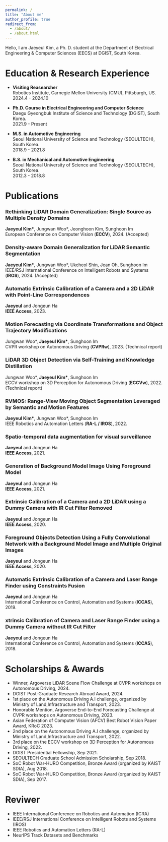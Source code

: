```yaml
---
permalink: /
title: "About me"
author_profile: true
redirect_from: 
  - /about/
  - /about.html
---
```


Hello, I am Jaeyeul Kim, a Ph. D. student at the Department of Electrical Engineering & Computer Sciences (EECS) at DGIST, South Korea.


Education & Research Experience
======
- **Visiting Reasearcher**<br>
Robotics Institute, Carnegie Mellon University (CMU), Pittsburgh, US.<br>
2024.4 - 2024.10

- **Ph.D. Course in Electrical Engineering and Computer Science**<br>
Daegu Gyeongbuk Institute of Science and Technology (DGIST), South Korea.<br>
2021.9 - Present

- **M.S. in Automotive Engineering**<br>
Seoul National University of Science and Technology (SEOULTECH), South Korea.<br>
2018.9 - 2021.8

- **B.S. in Mechanical and Automotive Engineering**<br>
Seoul National University of Science and Technology (SEOULTECH), South Korea.<br>
2012.3 - 2018.8


Publications
======
### Rethinking LiDAR Domain Generalization: Single Source as Multiple Density Domains
**Jaeyeul Kim\***, Jungwan Woo\*, Jeonghoon Kim, Sunghoon Im<br>
European Conference on Computer Vision (**ECCV**), 2024. (Accepted)

### Density-aware Domain Generalization for LiDAR Semantic Segmentation
**Jaeyeul Kim\***, Jungwan Woo\*, Ukcheol Shin, Jean Oh, Sunghoon Im<br>
IEEE/RSJ International Conference on Intelligent Robots and Systems (**IROS**), 2024. (Accepted)

### Automatic Extrinsic Calibration of a Camera and a 2D LiDAR with Point-Line Correspondences
**Jaeyeul** and Jongeun Ha<br>
**IEEE Access**, 2023.

### Motion Forecasting via Coordinate Transformations and Object Trajectory Modifications
Jungwan Woo\*, **Jaeyeul Kim\***, Sunghoon Im<br>
CVPR workshop on Autonomous Driving (**CVPRw**), 2023. (Technical report)

### LiDAR 3D Object Detection via Self-Training and Knowledge Distillation
Jungwan Woo\*, **Jaeyeul Kim\***, Sunghoon Im<br>
ECCV workshop on 3D Perception for Autonomous Driving (**ECCVw**), 2022. (Technical report)

### RVMOS: Range-View Moving Object Segmentation Leveraged by Semantic and Motion Features
**Jaeyeul Kim\***, Jungwan Woo\*, Sunghoon Im<br>
 IEEE Robotics and Automation Letters (**RA-L / IROS**), 2022. 

### Spatio-temporal data augmentation for visual surveillance
**Jaeyeul** and Jongeun Ha<br>
**IEEE Access**, 2021.

### Generation of Background Model Image Using Foreground Model
**Jaeyeul** and Jongeun Ha<br>
**IEEE Access**, 2021.

### Extrinsic Calibration of a Camera and a 2D LiDAR using a Dummy Camera with IR Cut Filter Removed
**Jaeyeul** and Jongeun Ha<br>
**IEEE Access**, 2020.

### Foreground Objects Detection Using a Fully Convolutional Network with a Background Model Image and Multiple Original Images
**Jaeyeul** and Jongeun Ha<br>
**IEEE Access**, 2020.

### Automatic Extrinsic Calibration of a Camera and Laser Range Finder using Constraints Fusion
**Jaeyeul** and Jongeun Ha<br>
International Conference on Control, Automation and Systems (**ICCAS**), 2019.

### xtrinsic Calibration of Camera and Laser Range Finder using a Dummy Camera without IR Cut Filter
**Jaeyeul** and Jongeun Ha<br>
International Conference on Control, Automation and Systems (**ICCAS**), 2018.


Scholarships & Awards
======
- Winner, Argoverse LiDAR Scene Flow Challenge at CVPR workshops on Autonomous Driving, 2024.
- DGIST Post-Graduate Research Abroad Award, 2024.
- 1st place on the Autonomous Driving A.I challenge, organized by Ministry of Land,Infrastructure and Transport, 2023.
- Honorable Mention, Argoverse End-to-End Forecasting Challenge at CVPR workshops on Autonomous Driving, 2023.
- Asian Federation of Computer Vision (AFCV) Best Robot Vision Paper Award, KRoC 2023.
- 2nd place on the Autonomous Driving A.I challenge, organized by Ministry of Land,Infrastructure and Transport, 2022. 
- 3rd place on the ECCV workshop on 3D Perception for Autonomous Driving, 2022.
- DGIST Presidential Fellowship, Sep 2021.
- SEOULTECH Graduate School Admission Scholarship, Sep 2018.
- SoC Robot War-HURO Competition, Bronze Award (organized by KAIST SDIA), Aug 2018.
- SoC Robot War-HURO Competition, Bronze Award (organized by KAIST SDIA), Sep 2017.

Reviwer
======
- IEEE International Conference on Robotics and Automation (ICRA)
- IEEE/RSJ International Conference on Intelligent Robots and Systems (IROS)
- IEEE Robotics and Automation Letters (RA-L)
- NeurIPS Track Datasets and Benchmarks

<!-- Site-wide configuration
------
The main configuration file for the site is in the base directory in [_config.yml](https://github.com/academicpages/academicpages.github.io/blob/master/_config.yml), which defines the content in the sidebars and other site-wide features. You will need to replace the default variables with ones about yourself and your site's github repository. The configuration file for the top menu is in [_data/navigation.yml](https://github.com/academicpages/academicpages.github.io/blob/master/_data/navigation.yml). For example, if you don't have a portfolio or blog posts, you can remove those items from that navigation.yml file to remove them from the header. 

Create content & metadata
------
For site content, there is one markdown file for each type of content, which are stored in directories like _publications, _talks, _posts, _teaching, or _pages. For example, each talk is a markdown file in the [_talks directory](https://github.com/academicpages/academicpages.github.io/tree/master/_talks). At the top of each markdown file is structured data in YAML about the talk, which the theme will parse to do lots of cool stuff. The same structured data about a talk is used to generate the list of talks on the [Talks page](https://academicpages.github.io/talks), each [individual page](https://academicpages.github.io/talks/2012-03-01-talk-1) for specific talks, the talks section for the [CV page](https://academicpages.github.io/cv), and the [map of places you've given a talk](https://academicpages.github.io/talkmap.html) (if you run this [python file](https://github.com/academicpages/academicpages.github.io/blob/master/talkmap.py) or [Jupyter notebook](https://github.com/academicpages/academicpages.github.io/blob/master/talkmap.ipynb), which creates the HTML for the map based on the contents of the _talks directory).

**Markdown generator**

I have also created [a set of Jupyter notebooks](https://github.com/academicpages/academicpages.github.io/tree/master/markdown_generator
) that converts a CSV containing structured data about talks or presentations into individual markdown files that will be properly formatted for the Academic Pages template. The sample CSVs in that directory are the ones I used to create my own personal website at stuartgeiger.com. My usual workflow is that I keep a spreadsheet of my publications and talks, then run the code in these notebooks to generate the markdown files, then commit and push them to the GitHub repository.

How to edit your site's GitHub repository
------
Many people use a git client to create files on their local computer and then push them to GitHub's servers. If you are not familiar with git, you can directly edit these configuration and markdown files directly in the github.com interface. Navigate to a file (like [this one](https://github.com/academicpages/academicpages.github.io/blob/master/_talks/2012-03-01-talk-1.md) and click the pencil icon in the top right of the content preview (to the right of the "Raw | Blame | History" buttons). You can delete a file by clicking the trashcan icon to the right of the pencil icon. You can also create new files or upload files by navigating to a directory and clicking the "Create new file" or "Upload files" buttons. 

Example: editing a markdown file for a talk
![Editing a markdown file for a talk](/images/editing-talk.png)

For more info
------
More info about configuring Academic Pages can be found in [the guide](https://academicpages.github.io/markdown/). The [guides for the Minimal Mistakes theme](https://mmistakes.github.io/minimal-mistakes/docs/configuration/) (which this theme was forked from) might also be helpful. -->
